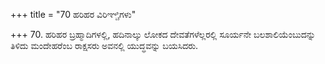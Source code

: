 +++
title = "70 ಹರಿಹರ ವಿರಿಞ್ಚಿಗಳು"

+++
70. ಹರಿಹರ ಬ್ರಹ್ಮಾದಿಗಳಲ್ಲಿ, ಹದಿನಾಲ್ಕು ಲೋಕದ ದೇವತೆಗಳೆಲ್ಲರಲ್ಲಿ ಸೂರ್ಯನೇ ಬಲಶಾಲಿಯೆಂಬುದನ್ನು ತಿಳಿದು ಮಂದೇಹರೆಂಬ ರಾಕ್ಷಸರು ಅವನಲ್ಲಿ ಯುದ್ಧವನ್ನು ಬಯಸಿದರು.